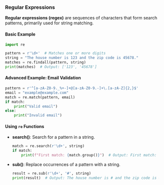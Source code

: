 ### Regular Expressions

**Regular expressions (regex)** are sequences of characters that form search patterns, primarily used for string matching.

#### Basic Example

```python
import re

pattern = r'\d+'  # Matches one or more digits
string = "The house number is 123 and the zip code is 45678."
matches = re.findall(pattern, string)
print(matches)  # Output: ['123', '45678']
```

#### Advanced Example: Email Validation

```python
pattern = r'^[a-zA-Z0-9._%+-]+@[a-zA-Z0-9.-]+\.[a-zA-Z]{2,}$'
email = "example@example.com"
match = re.match(pattern, email)
if match:
    print("Valid email")
else:
    print("Invalid email")
```

#### Using `re` Functions

- **search()**: Search for a pattern in a string.

  ```python
  match = re.search(r'\d+', string)
  if match:
      print(f"First match: {match.group()}")  # Output: First match: 123
  ```

- **sub()**: Replace occurrences of a pattern with a string.

  ```python
  result = re.sub(r'\d+', '#', string)
  print(result)  # Output: The house number is # and the zip code is #.
  ```
